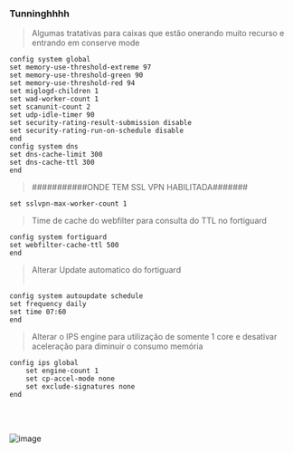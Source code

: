 

### Tunninghhhh
> Algumas tratativas para caixas que estão onerando muito recurso e entrando em conserve mode
```
config system global
set memory-use-threshold-extreme 97
set memory-use-threshold-green 90
set memory-use-threshold-red 94
set miglogd-children 1
set wad-worker-count 1
set scanunit-count 2
set udp-idle-timer 90
set security-rating-result-submission disable
set security-rating-run-on-schedule disable
end
config system dns
set dns-cache-limit 300
set dns-cache-ttl 300
end
```

> ###########ONDE TEM SSL VPN HABILITADA#######
```
set sslvpn-max-worker-count 1 
```
> Time de cache do webfilter para consulta do TTL no fortiguard
```
config system fortiguard
set webfilter-cache-ttl 500
end
 ```
> Alterar Update automatico do fortiguard </br></br>

```
config system autoupdate schedule
set frequency daily
set time 07:60
end
```
> Alterar o IPS engine para utilização de somente 1 core e desativar aceleração para diminuir o consumo memória
```
config ips global
    set engine-count 1
    set cp-accel-mode none
    set exclude-signatures none
end
```
</br></br>

![image](https://github.com/user-attachments/assets/af521807-b3d9-47d6-bccb-db0492d67a14) </br></br></br></br>




